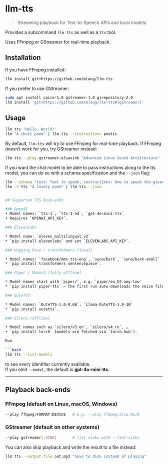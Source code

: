 # llm-tts

> Streaming playback for Text-to-Speech APIs and local models

Provides a subcommand `llm tts` as well as a `tts` tool.

Uses FFmpeg or GStreamer for real-time playback.

## Installation

If you have FFmpeg installed:

```bash
llm install git+https://github.com/mlang/llm-tts
```

If you prefer to use GStreamer:

```bash
sudo apt install cairo-1.0 gstreamer-1.0 girepository-2.0
llm install 'git+https://github.com/mlang/llm-tts#[gstreamer]'
```

## Usage

```bash
llm tts 'Hello, World!'
llm "A short poem" | llm tts --instructions poetic
```

By default, `llm-tts` will try to use FFmpeg for real-time playback.
If FFmpeg doesn’t work for you, try GStreamer instead:

```bash
llm tts --play gstreamer:alsasink "Advanced Linux Sound Architecture"
```

If you want the chat model to be able to pass instructions along to the tts model, you can do so with a schema specification and the `--json` flag:

```bash
llm --schema "text: Text to speak, instructions: How to speak the given text" --save tts
llm -t tts "A lovely poem" | llm tts --json


## Supported TTS back-ends

### OpenAI
• Model names: `tts-1`, `tts-1-hd`, `gpt-4o-mini-tts`  
• Requires `OPENAI_API_KEY`.

### ElevenLabs

* Model name: `eleven_multilingual_v2`  
* `pip install elevenlabs` and set `ELEVENLABS_API_KEY`.

### Hugging Face / transformers (local)

* Model names: `facebook/mms-tts-eng`, `suno/bark`, `suno/bark-small`  
* `pip install transformers sentencepiece`.

### Piper / Mimic3 (fully offline)

* Model names start with `piper/`, e.g. `piper/en_US-amy-low`  
* `pip install piper-tts` – the first run auto-downloads the voice file.

### OuteTTS

* Model names: `OuteTTS-1.0-0.6B`, `Llama-OuteTTS-1.0-1B`  
* `pip install outetts`.

### Silero (offline)

• Model names such as `silero/v3_en`, `silero/v4_ru`, …  
• `pip install torch` (models are fetched via `torch.hub`).

Run

```bash
llm tts --list-models
```

to see every identifier currently available.  
If you omit `--model`, the default is **gpt-4o-mini-tts**.

---

## Playback back-ends

### FFmpeg (default on Linux, macOS, Windows)

```bash
--play ffmpeg:FORMAT:DEVICE   # e.g. --play ffmpeg:alsa:hw:0
```

### GStreamer (default on other systems)

```bash
--play gstreamer[:SINK]       # list sinks with --list-sinks
```

You can also skip playback and write the result to a file instead:

```bash
llm tts --output-file out.mp3 "Save to disk instead of playing"
```
```
